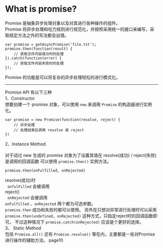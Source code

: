 # What is promise?
Promise 是抽象异步处理对象以及对其进行各种操作的组件。<br>
Promise 将异步处理和吃力规则进行规范化，并按照采用统一的接口来编写，采取规定方法之外的写法都会出错。
```
var promise = getAsyncPromise('file.txt');
promise.then(function(result) {
    // 获取文件内容成功时的处理
}).catch(function(error) {
    // 获取文件内容失败时的处理
});
```
Promise 的功能是可以将复杂的异步处理轻松的进行模式化。  
___
Promise API 有以下三种<br>
1、Constructor<br>
想要创建一个 promise 对象，可以使用 ```new``` 来调用 ```Promise``` 的构造器进行实例化。
```
var promise = new Promise(function(resolve, reject) {
    // 异步处理
    // 处理结束后调用 resolve 或 reject
})
```
2、Instance Method<br>  
对于动过 new 生成的 promise 对象为了设置其值在 resolve(成功) / reject(失败) 是调用的回调函数 可以使用 ```promise.then()``` 实例方法。  
```
promise.then(onFulfilled, onRejected)
```
resolve(成功)时<br>
&nbsp;&nbsp;```onfulFilled``` 会被调用<br>
reject()  <br>
&nbsp;&nbsp;```onRejected``` 会被调用<br>
```onFulfilled``` 、```onRejected``` 两个都为可选参数。<br>
```promise.then``` 成功和失败时都可以使用。 另外在只想对异常进行处理时可以采用```promise.then(undefined, onRejected)``` 这种方式，只指定reject时的回调函数即可。 不过这种情况下 ```promise.catch(onRejected)``` 应该是个更好的选择。<br>
3、 Static Method<br>
包括 ```Promise.all()``` 还有 ```Promise.resolve()``` 等在内，主要都是一些对Promise进行操作的辅助方法。
page10
